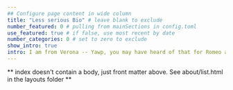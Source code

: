 ```yaml
---
## Configure page content in wide column
title: "Less serious Bio" # leave blank to exclude
number_featured: 0 # pulling from mainSections in config.toml
use_featured: true # if false, use most recent by date
number_categories: 0 # set to zero to exclude
show_intro: true
intro: I am from Verona -- Yawp, you may have heard of that for Romeo and Juliet. I am passionate about creative writing, and when I was young I kept a blog for more then 10 years. I am passionate of theatre, I have been an amatuer actor, a director assistant, a co-organizer of festivals, and a viewer. I like to spend my freetime in cooking, reading (especially graphic novels), boardgames, or learning something new (which at the moment is digital painting).
---
```


** index doesn't contain a body, just front matter above.
See about/list.html in the layouts folder **